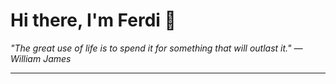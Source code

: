 <h1>Hi there, I'm Ferdi 👋</h1>

<p><em>
  "The great use of life is to spend it for something that will outlast it." — William James
</em></p>

---
